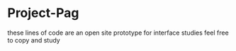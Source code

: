 # Project-Pag
these lines of code are an open site prototype for interface studies feel free to copy and study
